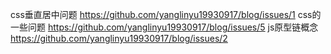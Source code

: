 css垂直居中问题 https://github.com/yanglinyu19930917/blog/issues/1
css的一些问题 https://github.com/yanglinyu19930917/blog/issues/5
js原型链概念 https://github.com/yanglinyu19930917/blog/issues/2
